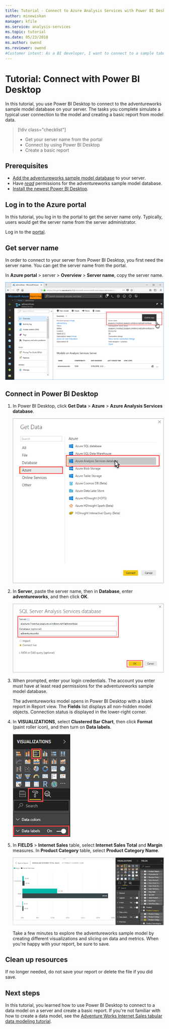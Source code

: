 ```yaml
---
title: Tutorial - Connect to Azure Analysis Services with Power BI Desktop | Microsoft Docs
author: minewiskan
manager: kfile
ms.service: analysis-services
ms.topic: tutorial
ms.date: 05/23/2018
ms.author: owend
ms.reviewer: owend
#Customer intent: As a BI developer, I want to connect to a sample tabular model on a server and create a basic report by using the Power BI Desktop client application.
---
```

# Tutorial: Connect with Power BI Desktop

In this tutorial, you use Power BI Desktop to connect to the adventureworks sample model database on your server. The tasks you complete simulate a typical user connection to the model and creating a basic report from model data.

> [!div class="checklist"]
> * Get your server name from the portal
> * Connect by using Power BI Desktop
> * Create a basic report

## Prerequisites

- [Add the adventureworks sample model database](../analysis-services-create-sample-model.md) to your server.
- Have [*read*](../analysis-services-server-admins.md) permissions for the adventureworks sample model database.
- [Install the newest Power BI Desktop](https://powerbi.microsoft.com/desktop).

## Log in to the Azure portal
In this tutorial, you log in to the portal to get the server name only. Typically, users would get the server name from the server administrator.

Log in to the [portal](https://portal.azure.com/).

## Get server name
In order to connect to your server from Power BI Desktop, you first need the server name. You can get the server name from the portal.

In **Azure portal** > server > **Overview** > **Server name**, copy the server name.
   
   ![Get server name in Azure](./media/analysis-services-tutorial-pbid/aas-copy-server-name.png)

## Connect in Power BI Desktop

1. In Power BI Desktop, click **Get Data** > **Azure** > **Azure Analysis Services database**.

   ![Connect in Get Data](./media/analysis-services-tutorial-pbid/aas-pbid-connect-aasserver.png)

2. In **Server**, paste the server name, then in **Database**, enter **adventureworks**, and then click **OK**.

   ![Specify servername and model database](./media/analysis-services-tutorial-pbid/aas-pbid-connect-aas-servername.png)

3. When prompted, enter your login credentials. The account you enter must have at least read permissions for the adventureworks sample model database.

    The adventureworks model opens in Power BI Desktop with a blank report in Report view. The **Fields** list displays all non-hidden model objects. Connection status is displayed in the lower-right corner.

4. In **VISUALIZATIONS**, select **Clustered Bar Chart**, then click **Format** (paint roller icon), and then turn on **Data labels**. 

   ![Visualizations](./media/analysis-services-tutorial-pbid/aas-pbid-visualizations-report.png)

5. In **FIELDS** > **Internet Sales** table, select **Internet Sales Total** and **Margin** measures. In **Product Category** table, select **Product Category Name**.

   ![Complete report](./media/analysis-services-tutorial-pbid/aas-pbid-complete-report.png)

    Take a few minutes to explore the adventureworks sample model by creating different visualizations and slicing on data and metrics. When you're happy with your report, be sure to save.

## Clean up resources

If no longer needed, do not save your report or delete the file if you did save.

## Next steps
In this tutorial, you learned how to use Power BI Desktop to connect to a data model on a server and create a basic report. If you're not familiar with how to create a data model, see the [Adventure Works Internet Sales tabular data modeling tutorial](aas-adventure-works-tutorial.md).